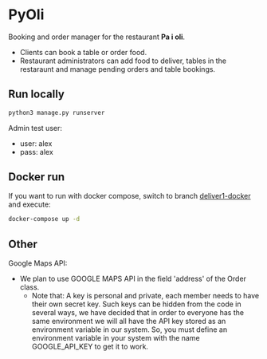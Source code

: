 # PyOli

Booking and order manager for the restaurant **Pa i oli**.

- Clients can book a table or order food.
- Restaurant administrators can add food to deliver, tables in the restaraunt and manage pending orders and table
  bookings.
  
## Run locally
```bash
python3 manage.py runserver
```

Admin test user:
- user: alex
- pass: alex

## Docker run
If you want to run with docker compose, switch to branch [deliver1-docker](https://github.com/SergiGirabet/PyOli/tree/deliver1-docker)
and execute:
```bash
docker-compose up -d
```
## Other

Google Maps API:
- We plan to use GOOGLE MAPS API in the field 'address' of the Order class.
    - Note that: A key is personal and private, each member needs to have their own secret key. Such keys can be hidden from the
      code in several ways, we have decided that in order to everyone has the same environment we will all have the API
      key stored as an environment variable in our system. So, you must define an environment variable in your system with the name GOOGLE_API_KEY to get it to work.
